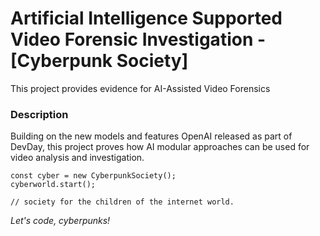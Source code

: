 # Artificial Intelligence Supported Video Forensic Investigation - [Cyberpunk Society]
This project provides evidence for AI-Assisted Video Forensics


### Description

Building on the new models and features OpenAI released as part of DevDay, this project proves how AI modular approaches can be used for video analysis and investigation.



```
const cyber = new CyberpunkSociety();
cyberworld.start();

// society for the children of the internet world.
```

_Let's code, cyberpunks!_
